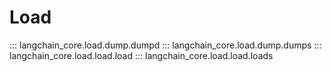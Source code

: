 # Load

::: langchain_core.load.dump.dumpd
::: langchain_core.load.dump.dumps
::: langchain_core.load.load.load
::: langchain_core.load.load.loads
